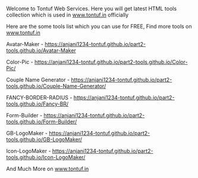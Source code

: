Welcome to Tontuf Web Services. Here you will get latest HTML tools collection which is used in www.tontuf.in officially 

Here are the some tools list which you can use for FREE, Find more tools on www.tontuf.in

Avatar-Maker - https://anjani1234-tontuf.github.io/part2-tools.github.io/Avatar-Maker

Color-Pic - https://anjani1234-tontuf.github.io/part2-tools.github.io/Color-Pic/

Couple Name Generator - https://anjani1234-tontuf.github.io/part2-tools.github.io/Couple-Name-Generator/

FANCY-BORDER-RADIUS - https://anjani1234-tontuf.github.io/part2-tools.github.io/Fancy-BR/

Form-Builder - https://anjani1234-tontuf.github.io/part2-tools.github.io/Form-Builder/

GB-LogoMaker - https://anjani1234-tontuf.github.io/part2-tools.github.io/GB-LogoMaker/

Icon-LogoMaker - https://anjani1234-tontuf.github.io/part2-tools.github.io/Icon-LogoMaker/

And Much More on www.tontuf.in
 
